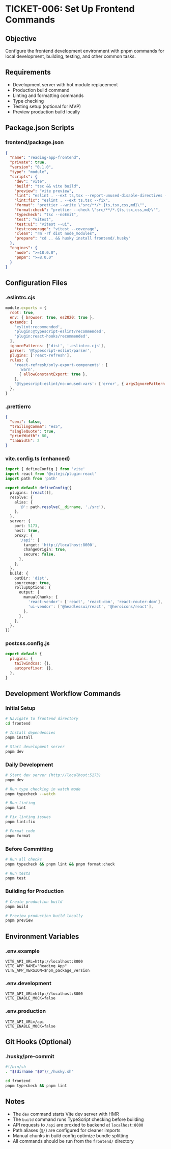 # TICKET-006: Set Up Frontend Commands

## Objective
Configure the frontend development environment with pnpm commands for local development, building, testing, and other common tasks.

## Requirements
- Development server with hot module replacement
- Production build command
- Linting and formatting commands
- Type checking
- Testing setup (optional for MVP)
- Preview production build locally

## Package.json Scripts

### frontend/package.json
```json
{
  "name": "reading-app-frontend",
  "private": true,
  "version": "0.1.0",
  "type": "module",
  "scripts": {
    "dev": "vite",
    "build": "tsc && vite build",
    "preview": "vite preview",
    "lint": "eslint . --ext ts,tsx --report-unused-disable-directives --max-warnings 0",
    "lint:fix": "eslint . --ext ts,tsx --fix",
    "format": "prettier --write \"src/**/*.{ts,tsx,css,md}\"",
    "format:check": "prettier --check \"src/**/*.{ts,tsx,css,md}\"",
    "typecheck": "tsc --noEmit",
    "test": "vitest",
    "test:ui": "vitest --ui",
    "test:coverage": "vitest --coverage",
    "clean": "rm -rf dist node_modules",
    "prepare": "cd .. && husky install frontend/.husky"
  },
  "engines": {
    "node": ">=18.0.0",
    "pnpm": ">=8.0.0"
  }
}
```

## Configuration Files

### .eslintrc.cjs
```javascript
module.exports = {
  root: true,
  env: { browser: true, es2020: true },
  extends: [
    'eslint:recommended',
    'plugin:@typescript-eslint/recommended',
    'plugin:react-hooks/recommended',
  ],
  ignorePatterns: ['dist', '.eslintrc.cjs'],
  parser: '@typescript-eslint/parser',
  plugins: ['react-refresh'],
  rules: {
    'react-refresh/only-export-components': [
      'warn',
      { allowConstantExport: true },
    ],
    '@typescript-eslint/no-unused-vars': ['error', { argsIgnorePattern: '^_' }],
  },
}
```

### .prettierrc
```json
{
  "semi": false,
  "trailingComma": "es5",
  "singleQuote": true,
  "printWidth": 80,
  "tabWidth": 2
}
```

### vite.config.ts (enhanced)
```typescript
import { defineConfig } from 'vite'
import react from '@vitejs/plugin-react'
import path from 'path'

export default defineConfig({
  plugins: [react()],
  resolve: {
    alias: {
      '@': path.resolve(__dirname, './src'),
    },
  },
  server: {
    port: 5173,
    host: true,
    proxy: {
      '/api': {
        target: 'http://localhost:8000',
        changeOrigin: true,
        secure: false,
      },
    },
  },
  build: {
    outDir: 'dist',
    sourcemap: true,
    rollupOptions: {
      output: {
        manualChunks: {
          'react-vendor': ['react', 'react-dom', 'react-router-dom'],
          'ui-vendor': ['@headlessui/react', '@heroicons/react'],
        },
      },
    },
  },
})
```

### postcss.config.js
```javascript
export default {
  plugins: {
    tailwindcss: {},
    autoprefixer: {},
  },
}
```

## Development Workflow Commands

### Initial Setup
```bash
# Navigate to frontend directory
cd frontend

# Install dependencies
pnpm install

# Start development server
pnpm dev
```

### Daily Development
```bash
# Start dev server (http://localhost:5173)
pnpm dev

# Run type checking in watch mode
pnpm typecheck --watch

# Run linting
pnpm lint

# Fix linting issues
pnpm lint:fix

# Format code
pnpm format
```

### Before Committing
```bash
# Run all checks
pnpm typecheck && pnpm lint && pnpm format:check

# Run tests
pnpm test
```

### Building for Production
```bash
# Create production build
pnpm build

# Preview production build locally
pnpm preview
```

## Environment Variables

### .env.example
```env
VITE_API_URL=http://localhost:8000
VITE_APP_NAME="Reading App"
VITE_APP_VERSION=$npm_package_version
```

### .env.development
```env
VITE_API_URL=http://localhost:8000
VITE_ENABLE_MOCK=false
```

### .env.production
```env
VITE_API_URL=/api
VITE_ENABLE_MOCK=false
```

## Git Hooks (Optional)

### .husky/pre-commit
```bash
#!/bin/sh
. "$(dirname "$0")/_/husky.sh"

cd frontend
pnpm typecheck && pnpm lint
```

## Notes
- The `dev` command starts Vite dev server with HMR
- The `build` command runs TypeScript checking before building
- API requests to `/api` are proxied to backend at `localhost:8000`
- Path aliases (`@/`) are configured for cleaner imports
- Manual chunks in build config optimize bundle splitting
- All commands should be run from the `frontend/` directory
